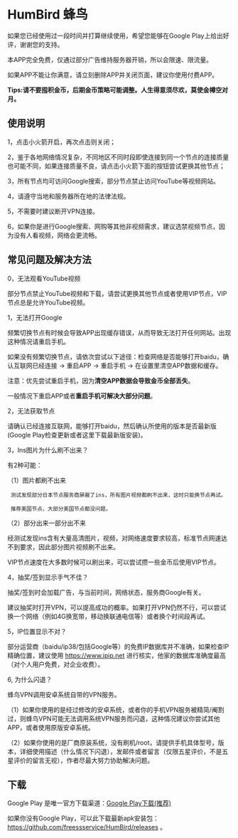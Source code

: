 # HumBird 蜂鸟

如果您已经使用过一段时间并打算继续使用，希望您能够在Google Play上给出好评，谢谢您的支持。

本APP完全免费，仅通过部分广告维持服务器开销，所以会限速、限流量。

如果APP不能让你满意，请立刻删除APP并关闭页面，建议你使用付费APP。


**Tips:请不要囤积金币，后期金币策略可能调整。人生得意须尽欢，莫使金樽空对月。**


## 使用说明
 1，点击小火箭开启，再次点击则关闭；
 
 2，鉴于各地网络情况复杂，不同地区不同时段即使连接到同一个节点的连接质量也可能不同，如果连接质量不良，请点击小火箭下面的按钮尝试更换其他节点；
 
 3，所有节点均可访问Google搜索，部分节点禁止访问YouTube等视频网站。
 
 4，请遵守当地和服务器所在地的法律法规。
 
 5，不需要时建议断开VPN连接。
 
 6，如果你是进行Google搜索、网购等其他非视频需求，建议选禁视频节点，因为没有人看视频，网络会更流畅。
 
 ## 常见问题及解决方法
 
 0，无法观看YouTube视频
 
 部分节点禁止YouTube视频和下载，请尝试更换其他节点或者使用VIP节点，VIP节点总是允许YouTube视频。
 
 1，无法打开Google
 
 频繁切换节点有时候会导致APP出现缓存错误，从而导致无法打开任何网站。出现这种情况请重启手机。
 
 如果没有频繁切换节点，请依次尝试以下途径：检查网络是否能够打开baidu，确认互联网已经连接 -> 重启APP -> 重启手机 -> 在设置里清空APP数据和缓存。
 
 注意：优先尝试重启手机，因为**清空APP数据会导致金币全部丢失**。
 
 一般情况下重启APP或者**重启手机可解决大部分问题**。
 
 
 2，无法获取节点
 
 请确认已经连接互联网，能够打开baidu，然后确认所使用的版本是否最新版(Google Play检查更新或者这里下载最新版安装)。
 
 
 3，Ins图片为什么刷不出来？
 
   有2种可能：
   
   （1）图片都刷不出来
   
     测试发现部分日本节点服务商屏蔽了ins，所有图片视频都刷不出来，这时只能换节点再试。
     
     推荐美国节点，大部分美国节点都没问题。
     
   （2）部分出来一部分出不来
   
   经测试发现ins含有大量高清图片，视频，对网络速度要求较高，标准节点网速达不到要求，因此部分图片视频刷不出来。
   
   VIP节点速度在大多数时候可以刷出来，可以尝试攒一些金币后使用VIP节点。


4，抽奖/签到显示手气不佳？

抽奖/签到时会加载广告，与当前时间，网络状态，服务商Google有关。

建议抽奖时打开VPN，可以提高成功的概率。如果打开VPN仍然不行，可以尝试换一个网络（例如4G换宽带，移动换联通电信等）或者换个时间段再试。


5，IP位置显示不对？

部分运营商（baidu/ip38/包括Google等）的免费IP数据库并不准确，如果检查IP精确位置，建议使用 https://www.ipip.net 进行核实，他家的数据库准确度最高（对个人用户免费，对企业收费）。


6, 为什么闪退？

蜂鸟VPN调用安卓系统自带的VPN服务。

（1）如果你使用的是经过修改的安卓系统，或者你的手机VPN服务被精简/阉割过，则蜂鸟VPN可能无法调用系统VPN服务而闪退，这种情况建议你尝试其他APP，或者使用原版安卓系统。

（2）如果你使用的是厂商原装系统，没有刷机/root，请提供手机具体型号，版本，详细使用描述（什么情况下闪退），发邮件或者留言（仅限五星评价，不是五星评价的留言无视），作者尽最大努力协助解决问题。




 ## 下载
 
Google Play 是唯一官方下载渠道：[Google Play下载(推荐)](https://play.google.com/store/apps/details?id=com.young.ss)

如果你没有Google Play，可以此下载最新apk安装包： https://github.com/freessservice/HumBird/releases 。
